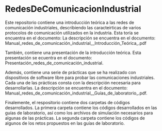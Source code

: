 # RedesDeComunicacionIndustrial
Este repositorio contiene una introducción teórica a las redes de comunicación industriales, describiendo las caracteírticas de varios protocolos de comunicación utilizados en la industria. Esta toría se encuentra en el documento: La descripción se encuentra en el documento: Manual_redes_de_comunicación_industrial__Introducción_Teórica_.pdf

También, contiene una presentación de la introducción teórica. Esta presentación se ecuentra en el documento: Presentación_redes_de_comunicación_industrial.

Además, contiene una serie de prácticas que se ha realizado con dispositivos de software libre para probar las comunicaciones industriales. Cada  una de las prácticas consta con la descripción necesaria para desarrollarlas. La descripción se encuentra en el documento: Manual_redes_de_comunicación_industrial__Guías_de_laboratorio_.pdf.

Finalemente, el respositorio contiene dos carpetas de códigos desarrollados. La primera carpeta contiene los códigos desarrollados en las guías de laboratorio, así como los archivos de simulación necesarios para algunas de las prácticas. La segunda carpeta contiene los códigos de algunos de los retos propuestos en las guías de laboratorio.

